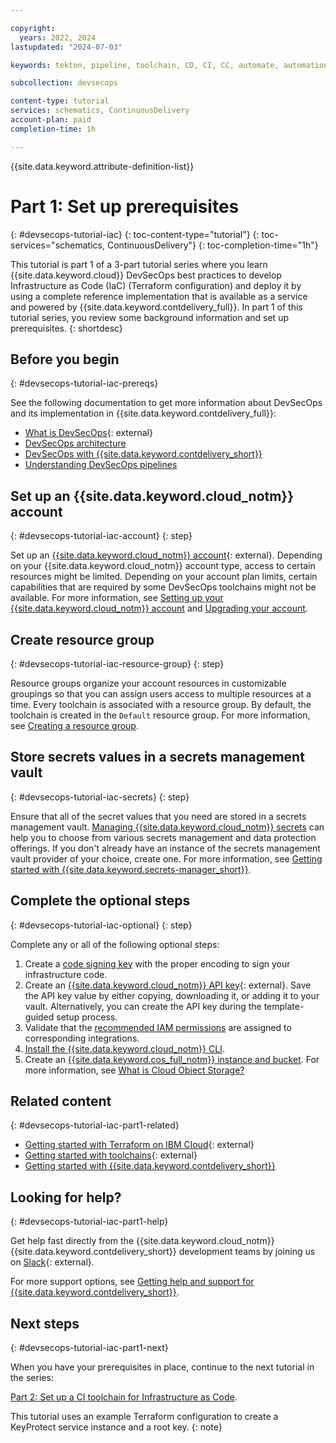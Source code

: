 ```yaml
---

copyright: 
  years: 2022, 2024
lastupdated: "2024-07-03"

keywords: tekton, pipeline, toolchain, CD, CI, CC, automate, automation, continuous delivery, continuous integration, continuous compliance, devsecops tutorial, devsecops, DevOps, shift-left, shift left, secure DevOps, IBM Cloud, infrastructure-as-code, terraform, schematics

subcollection: devsecops

content-type: tutorial
services: schematics, ContinuousDelivery
account-plan: paid
completion-time: 1h

---
```


{{site.data.keyword.attribute-definition-list}}

# Part 1: Set up prerequisites
{: #devsecops-tutorial-iac}
{: toc-content-type="tutorial"}
{: toc-services="schematics, ContinuousDelivery"}
{: toc-completion-time="1h"}

This tutorial is part 1 of a 3-part tutorial series where you learn {{site.data.keyword.cloud}} DevSecOps best practices to develop Infrastructure as Code (IaC) (Terraform configuration) and deploy it by using a complete reference implementation that is available as a service and powered by {{site.data.keyword.contdelivery_full}}. In part 1 of this tutorial series, you review some background information and set up prerequisites.
{: shortdesc}

## Before you begin
{: #devsecops-tutorial-iac-prereqs}

See the following documentation to get more information about DevSecOps and its implementation in {{site.data.keyword.contdelivery_full}}:

* [What is DevSecOps](https://www.ibm.com/cloud/learn/devsecops?){: external}
* [DevSecOps architecture](/docs/devsecops?topic=devsecops-cd-devsecops-arch)
* [DevSecOps with {{site.data.keyword.contdelivery_short}}](/docs/devsecops?topic=devsecops-devsecops_intro)
* [Understanding DevSecOps pipelines](/docs/devsecops?topic=devsecops-cd-devsecops-pipelines)

## Set up an {{site.data.keyword.cloud_notm}} account
{: #devsecops-tutorial-iac-account}
{: step}

Set up an [{{site.data.keyword.cloud_notm}} account](/registration){: external}. Depending on your {{site.data.keyword.cloud_notm}} account type, access to certain resources might be limited. Depending on your account plan limits, certain capabilities that are required by some DevSecOps toolchains might not be available. For more information, see [Setting up your {{site.data.keyword.cloud_notm}} account](/docs/account?topic=account-account-getting-started) and [Upgrading your account](/docs/account?topic=account-upgrading-account).

## Create resource group
{: #devsecops-tutorial-iac-resource-group}
{: step}

Resource groups organize your account resources in customizable groupings so that you can assign users access to multiple resources at a time. Every toolchain is associated with a resource group. By default, the toolchain is created in the `Default` resource group. For more information, see [Creating a resource group](/docs/account?topic=account-rgs&interface=ui#create_rgs).

## Store secrets values in a secrets management vault
{: #devsecops-tutorial-iac-secrets}
{: step}

Ensure that all of the secret values that you need are stored in a secrets management vault. [Managing {{site.data.keyword.cloud_notm}} secrets](/docs/secrets-manager?topic=secrets-manager-manage-secrets-ibm-cloud) can help you to choose from various secrets management and data protection offerings. If you don't already have an instance of the secrets management vault provider of your choice, create one. For more information, see [Getting started with {{site.data.keyword.secrets-manager_short}}](/docs/secrets-manager?topic=secrets-manager-getting-started).

## Complete the optional steps
{: #devsecops-tutorial-iac-optional}
{: step}

Complete any or all of the following optional steps:

1. Create a [code signing key](/docs/devsecops?topic=devsecops-devsecops-image-signing) with the proper encoding to sign your infrastructure code.
1. Create an [{{site.data.keyword.cloud_notm}} API key](https://cloud.ibm.com/iam/apikeys){: external}. Save the API key value by either copying, downloading it, or adding it to your vault. Alternatively, you can create the API key during the template-guided setup process.
1. Validate that the [recommended IAM permissions](/docs/devsecops?topic=devsecops-iam-permissions) are assigned to corresponding integrations.
1. [Install the {{site.data.keyword.cloud_notm}} CLI](/docs/cli?topic=cloud-cli-getting-started).
1. Create an [{{site.data.keyword.cos_full_notm}} instance and bucket](/docs/devsecops?topic=devsecops-cd-devsecops-cos-config). For more information, see [What is Cloud Object Storage?](/docs/cloud-object-storage?topic=cloud-object-storage-about-cloud-object-storage)

## Related content
{: #devsecops-tutorial-iac-part1-related}

* [Getting started with Terraform on IBM Cloud](https://cloud.ibm.com/docs/ibm-cloud-provider-for-terraform?topic=ibm-cloud-provider-for-terraform-getting-started){: external}
* [Getting started with toolchains](https://cloud.ibm.com/devops/getting-started){: external}
* [Getting started with {{site.data.keyword.contdelivery_short}}](/docs/ContinuousDelivery?topic=ContinuousDelivery-help-and-support)

## Looking for help?
{: #devsecops-tutorial-iac-part1-help}

Get help fast directly from the {{site.data.keyword.cloud_notm}} {{site.data.keyword.contdelivery_short}} development teams by joining us on [Slack](https://ic-devops-slack-invite.us-south.devops.cloud.ibm.com/){: external}.

For more support options, see [Getting help and support for {{site.data.keyword.contdelivery_short}}](/docs/ContinuousDelivery?topic=ContinuousDelivery-gettinghelp).

## Next steps
{: #devsecops-tutorial-iac-part1-next}

When you have your prerequisites in place, continue to the next tutorial in the series:

[Part 2: Set up a CI toolchain for Infrastructure as Code](/docs/devsecops?topic=devsecops-devsecops-tutorial-iac-ci).

This tutorial uses an example Terraform configuration to create a KeyProtect service instance and a root key.
{: note}
